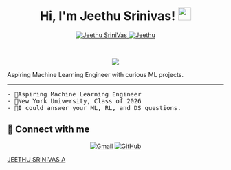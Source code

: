 <h1 align="center">
Hi, I'm Jeethu Srinivas!
	<a href="https://github.com/JeethuSrini" target="_self">
		<img src="https://media.giphy.com/media/hvRJCLFzcasrR4ia7z/giphy.gif" width="30">
	</a>
</h1>
<p align="center">
	<a href="https://github.com/JeethuSrini">
		<img src="https://komarev.com/ghpvc/?username=JeethuSrini&label=Profile%20views&color=0e75b6&style=flat" alt="Jeethu SriniVas" />
	</a>
	<a href="https://github.com/JeethuSrini">
		<img src="https://img.shields.io/github/followers/JeethuSrini?label=Followers" alt="Jeethu" />
	</a>
</p>
<br/>
<p align="center">
	<a href="https://github.com/JeethuSrini">
		<img src="https://readme-typing-svg.herokuapp.com?lines=Active%20Programmer;AI%20|%20ML%20Enthusiast;%20Team%20Player%20&center=true&width=380&height=45">
	</a>
</p>
<p>
Aspiring Machine Learning Engineer with curious ML projects.
</p>
<hr>
<pre>
- 🔭Aspiring Machine Learning Engineer
- 🌱New York University, Class of 2026
- 💬I could answer your ML, RL, and DS questions.
</pre>
</hr>

## 🤝 Connect with me
<p align="center">
	<a href="mailto:JeethuSrini2604@gmail.com"><img img src="https://img.shields.io/badge/Gmail-EA4335.svg?style=for-the-badge&logo=Gmail&logoColor=white" alt="Gmail"/></a>
<!--	<a href="https://www.linkedin.com/in/JeethuSrinivas/"><img src="https://img.shields.io/badge/LinkedIn-0A66C2.svg?style=for-the-badge&logo=LinkedIn&logoColor=white" alt="LinkedIn"/></a>-->
	<a href="https://github.com/JeethuSrini"><img src="https://img.shields.io/badge/GitHub-181717.svg?style=for-the-badge&logo=GitHub&logoColor=white" alt="GitHub"/></a>

</p>

[JEETHU SRINIVAS A](https://github.com/JeethuSrini)




